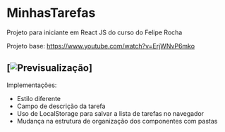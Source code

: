 # MinhasTarefas
Projeto para iniciante em React JS do curso do Felipe Rocha

Projeto base: https://www.youtube.com/watch?v=ErjWNvP6mko

[![Previsualização](https://i.imgur.com/QqORxBc.png)]
---
Implementações:
- Estilo diferente
- Campo de descrição da tarefa
- Uso de LocalStorage para salvar a lista de tarefas no navegador
- Mudança na estrutura de organização dos componentes com pastas

